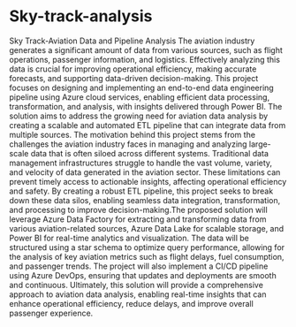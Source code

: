 # Sky-track-analysis
Sky Track-Aviation Data and Pipeline Analysis
The aviation industry generates a significant amount of data from various sources, such as flight operations, passenger information, and logistics. Effectively analyzing this data is crucial for improving operational efficiency, making accurate forecasts, and supporting data-driven decision-making. This project focuses on designing and implementing an end-to-end data engineering pipeline using Azure cloud services, enabling efficient data processing, transformation, and analysis, with insights delivered through Power BI. The solution aims to address the growing need for aviation data analysis by creating a scalable and automated ETL pipeline that can integrate data from multiple sources. The motivation behind this project stems from the challenges the aviation industry faces in managing and analyzing large-scale data that is often siloed across different systems. Traditional data management infrastructures struggle to handle the vast volume, variety, and velocity of data generated in the aviation sector. These limitations can prevent timely access to actionable insights, affecting operational efficiency and safety. By creating a robust ETL pipeline, this project seeks to break down these data silos, enabling seamless data integration, transformation, and processing to improve decision-making.The proposed solution will leverage Azure Data Factory for extracting and transforming data from various aviation-related sources, Azure Data Lake for scalable storage, and Power BI for real-time analytics and visualization. The data will be structured using a star schema to optimize query performance, allowing for the analysis of key aviation metrics such as flight delays, fuel consumption, and passenger trends. The project will also implement a CI/CD pipeline using Azure DevOps, ensuring that updates and deployments are smooth and continuous. Ultimately, this solution will provide a comprehensive approach to aviation data analysis, enabling real-time insights that can enhance operational efficiency, reduce delays, and improve overall passenger experience.
